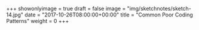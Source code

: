 +++
showonlyimage = true
draft = false
image = "img/sketchnotes/sketch-14.jpg"
date = "2017-10-26T08:00:00+00:00"
title = "Common Poor Coding Patterns"
weight = 0
+++

